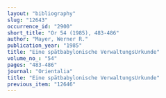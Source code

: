 ```yaml
---
layout: "bibliography"
slug: "12643"
occurrence_id: "2900"
short_title: "Or 54 (1985), 483-486"
author: "Mayer, Werner R."
publication_year: "1985"
title: "Eine spätbabylonische VerwaltungsUrkunde"
volume_no_: "54"
pages: "483-486"
journal: "Orientalia"
title: "Eine spätbabylonische VerwaltungsUrkunde"
previous_item: "12646"
---
```

